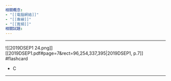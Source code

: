 ```yaml
---
相關概念: 
- "[[電腦網絡]]"
- "[[專線]]"
- "[[寬頻]]"
相關試題:
---
```


---
![[2019DSEP1 24.png]]
[[2019DSEP1.pdf#page=7&rect=96,254,337,395|2019DSEP1, p.7]]
 #flashcard 
- C
---
<!--ID: 1730941138701-->
